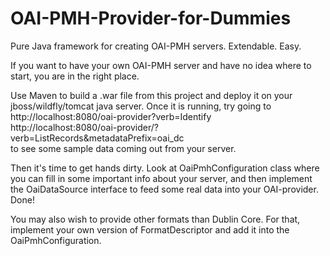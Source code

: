 # OAI-PMH-Provider-for-Dummies
Pure Java framework for creating OAI-PMH servers. Extendable. Easy.

If you want to have your own OAI-PMH server and have no idea where to start, you are in the right place.

Use Maven to build a .war file from this project and deploy it on your jboss/wildfly/tomcat java server.
Once it is running, try going to <br>
http://localhost:8080/oai-provider?verb=Identify<br>
http://localhost:8080/oai-provider/?verb=ListRecords&metadataPrefix=oai_dc<br>
to see some sample data coming out from your server.

Then it's time to get hands dirty.
Look at OaiPmhConfiguration class where you can fill in some important info about your server, and then implement the OaiDataSource interface to feed some real data into your OAI-provider. Done!

You may also wish to provide other formats than Dublin Core. For that, implement your own version of FormatDescriptor and add it into the OaiPmhConfiguration.
